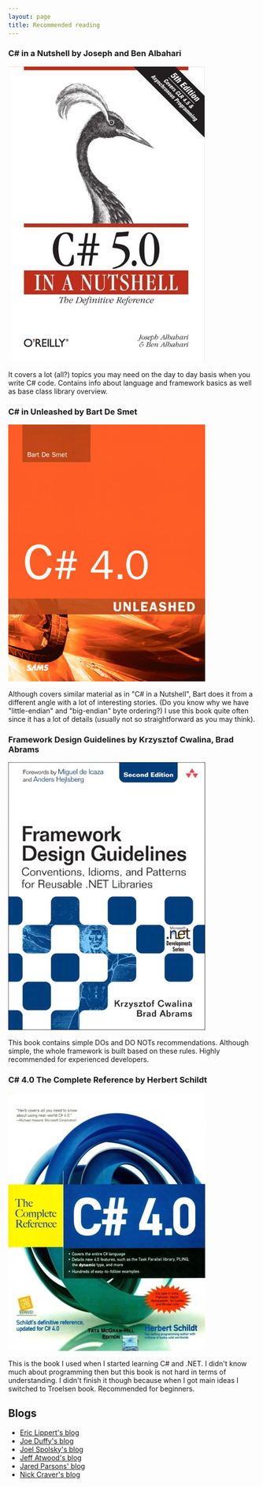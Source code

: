 ```yaml
---
layout: page
title: Recommended reading
---
```

### C# in a Nutshell by Joseph and Ben Albahari

<img src='/public/images/books/c_sharp_in_a_nutshell.jpg' alt='C# in a nutchell'/>

It covers a lot (all?) topics you may need on the day to day basis when you write C# code.
Contains info about language and framework basics as well as base class library overview.


### C# in Unleashed by Bart De Smet

<img src='/public/images/books/sharp_unleashed.png' alt='bart de smet C# unleashed'/>

Although covers similar material as in "C# in a Nutshell", Bart does it from a different angle with a
lot of interesting stories. (Do you know why we have "little-endian" and "big-endian" byte ordering?)
I use this book quite often since it has a lot of details (usually not so straightforward as you may think). 

### Framework Design Guidelines by Krzysztof Cwalina, Brad Abrams

<img src='/public/images/books/frameowrk_design_guidelines.jpg' alt='framework design guidelines'/>

This book contains simple DOs and DO NOTs recommendations.
Although simple, the whole framework is built based on these rules.
Highly recommended for experienced developers.

### C# 4.0 The Complete Reference by Herbert Schildt

<img src='/public/images/books/the_complete_reference.jpeg' alt="C# complete reference"/>

This is the book I used when I started learning C# and .NET. I didn't know much about programming then but this book is not hard in terms of understanding.
I didn't finish it though because when I got main ideas I switched to Troelsen book.
Recommended for beginners.

## Blogs

* [Eric Lippert's blog](https://ericlippert.com/)
* [Joe Duffy's blog](http://joeduffyblog.com/)
* [Joel Spolsky's blog](http://www.joelonsoftware.com/)
* [Jeff Atwood's blog](https://blog.codinghorror.com/)
* [Jared Parsons' blog](http://blog.paranoidcoding.com/)
* [Nick Craver's blog](https://nickcraver.com/)
